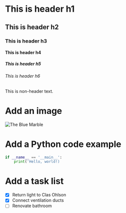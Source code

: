 # This is header h1
## This is header h2
### This is header h3
#### This is header h4
##### This is header h5
###### This is header h6
This is non-header text.

# Add an image
![The Blue Marble](https://upload.wikimedia.org/wikipedia/commons/thumb/9/97/The_Earth_seen_from_Apollo_17.jpg/300px-The_Earth_seen_from_Apollo_17.jpg)

# Add a Python code example
``` python
if __name__ == '__main__':
    print('Hello, world!)

```

# Add a task list
- [x] Return light to Clas Ohlson
- [x] Connect ventilation ducts
- [ ] Renovate bathroom
